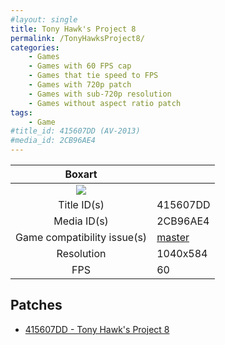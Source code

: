```yaml
---
#layout: single
title: Tony Hawk's Project 8
permalink: /TonyHawksProject8/
categories:
    - Games
    - Games with 60 FPS cap
    - Games that tie speed to FPS
    - Games with 720p patch
    - Games with sub-720p resolution
    - Games without aspect ratio patch
tags:
    - Game
#title_id: 415607DD (AV-2013)
#media_id: 2CB96AE4
---
```


| Boxart                      |                                                                            |
| :----:                      | :-                                                                         |
| ![](https://download-ssl.xbox.com/content/images/66acd000-77fe-1000-9115-d802415607dd/1033/boxartlg.jpg) |
| Title ID(s)                 | 415607DD                                                                   |
| Media ID(s)                 | 2CB96AE4                                                                   |
| Game compatibility issue(s) | [master](https://github.com/xenia-project/game-compatibility/issues/956)   |
| Resolution                  | 1040x584                                                                   |
| FPS                         | 60                                                                         |

## Patches
* [415607DD - Tony Hawk's Project 8](https://github.com/xenia-canary/game-patches/blob/main/patches/415607DD%20-%20Tony%20Hawk's%20Project%208.toml)
